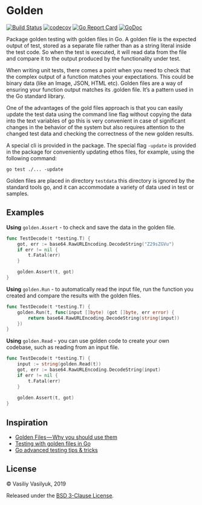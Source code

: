 # Golden

[![Build Status](https://travis-ci.org/xorcare/golden.svg?branch=master)](https://travis-ci.org/xorcare/golden)
[![codecov](https://codecov.io/gh/xorcare/golden/badge.svg)](https://codecov.io/gh/xorcare/golden)
[![Go Report Card](https://goreportcard.com/badge/github.com/xorcare/golden)](https://goreportcard.com/report/github.com/xorcare/golden)
[![GoDoc](https://godoc.org/github.com/xorcare/golden?status.svg)](https://godoc.org/github.com/xorcare/golden)

Package golden testing with golden files in Go. A golden file is the expected
output of test, stored as a separate file rather than as a string literal inside
the test code. So when the test is executed, it will read data from the file and
compare it to the output produced by the functionality under test.

When writing unit tests, there comes a point when you need to check that the
complex output of a function matches your expectations. This could be binary
data (like an Image, JSON, HTML etc). Golden files are a way of ensuring your
function output matches its .golden file. It’s a pattern used in the Go standard
library.

One of the advantages of the gold files approach is that you can easily update
the test data using the command line flag without copying the data into the text
variables of go this is very convenient in case of  significant changes in the
behavior of the system but also requires attention to the changed test data and
checking the correctness of the new golden results.

A special cli is provided in the package. The special flag `-update` is
provided in the package for conveniently updating ethos files, for example,
using the following command: 

	go test ./... -update

Golden files are placed in directory `testdata` this directory is ignored by
the standard tools go, and it can accommodate a variety of data used in test or
samples.

## Examples

**Using** `golden.Assert` - to check and save the data in the golden file.

```go
func TestDecode(t *testing.T) {
    got, err := base64.RawURLEncoding.DecodeString("Z29sZGVu")
    if err != nil {
        t.Fatal(err)
    }

    golden.Assert(t, got)
}
```

**Using** `golden.Run` - to automatically read the input file, run the
function you created and compare the results with the golden files.

```go
func TestDecode(t *testing.T) {
    golden.Run(t, func(input []byte) (got []byte, err error) {
        return base64.RawURLEncoding.DecodeString(string(input))
    })
}
```

**Using** `golden.Read` - you can use golden code to create
your own codebase, such as reading from an input file.

```go
func TestDecode(t *testing.T) {
    input := string(golden.Read(t))
    got, err := base64.RawURLEncoding.DecodeString(input)
    if err != nil {
        t.Fatal(err)
    }
    
    golden.Assert(t, got)
}
```

## Inspiration

 * [Golden Files — Why you should use them](http://bit.ly/2JikzYp)
 * [Testing with golden files in Go](http://bit.ly/2TFjdvC)
 * [Go advanced testing tips & tricks](https://bit.ly/2Cpi28Q)

## License

© Vasiliy Vasilyuk, 2019

Released under the [BSD 3-Clause License][LICENSE].

[LICENSE]: https://git.io/fhjjx 'BSD 3-Clause "New" or "Revised" License'
